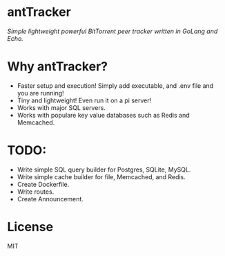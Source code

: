 # antTracker

*Simple lightweight powerful BitTorrent peer tracker written in GoLang and Echo.*

# Why antTracker?

- Faster setup and execution! Simply add executable, and .env file and you are running!
- Tiny and lightweight! Even run it on a pi server!
- Works with major SQL servers.
- Works with populare key value databases such as Redis and Memcached.


# TODO:

- Write simple SQL query builder for Postgres, SQLite, MySQL.
- Write simple cache builder for file, Memcached, and Redis.
- Create Dockerfile.
- Write routes.
- Create Announcement.

# License

MIT
